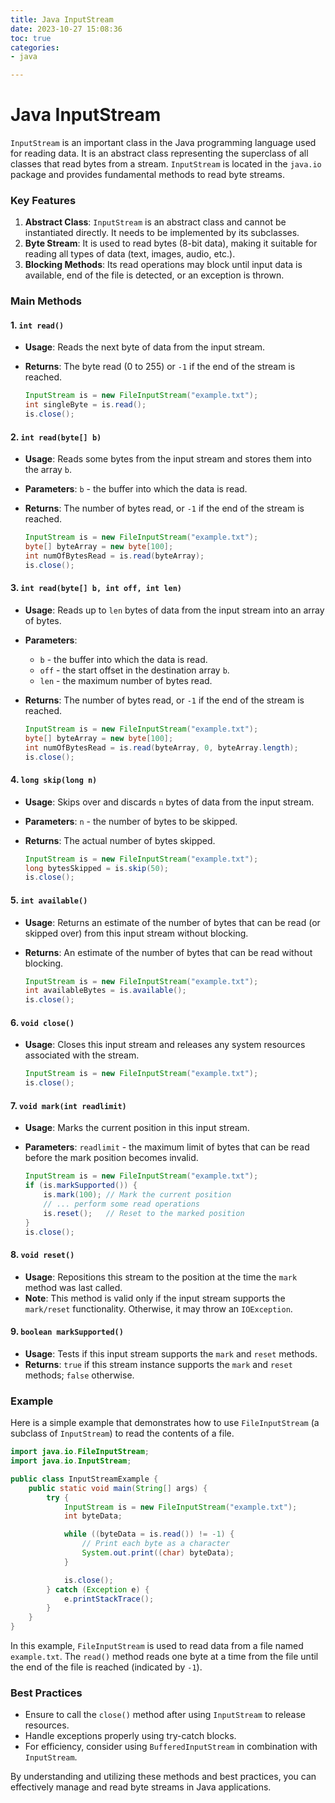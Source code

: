 ```yaml
---
title: Java InputStream
date: 2023-10-27 15:08:36
toc: true  
categories:  
- java  

---
```


# Java InputStream

`InputStream` is an important class in the Java programming language used for reading data. It is an abstract class representing the superclass of all classes that read bytes from a stream. `InputStream` is located in the `java.io` package and provides fundamental methods to read byte streams.

### Key Features

1. **Abstract Class**: `InputStream` is an abstract class and cannot be instantiated directly. It needs to be implemented by its subclasses.
2. **Byte Stream**: It is used to read bytes (8-bit data), making it suitable for reading all types of data (text, images, audio, etc.).
3. **Blocking Methods**: Its read operations may block until input data is available, end of the file is detected, or an exception is thrown.

### Main Methods

#### 1. `int read()`

- **Usage**: Reads the next byte of data from the input stream.
- **Returns**: The byte read (0 to 255) or `-1` if the end of the stream is reached.

  ```java
  InputStream is = new FileInputStream("example.txt");
  int singleByte = is.read();
  is.close();
  ```

#### 2. `int read(byte[] b)`

- **Usage**: Reads some bytes from the input stream and stores them into the array `b`.
- **Parameters**: `b` - the buffer into which the data is read.
- **Returns**: The number of bytes read, or `-1` if the end of the stream is reached.

  ```java
  InputStream is = new FileInputStream("example.txt");
  byte[] byteArray = new byte[100];
  int numOfBytesRead = is.read(byteArray);
  is.close();
  ```

#### 3. `int read(byte[] b, int off, int len)`

- **Usage**: Reads up to `len` bytes of data from the input stream into an array of bytes.
- **Parameters**:
  - `b` - the buffer into which the data is read.
  - `off` - the start offset in the destination array `b`.
  - `len` - the maximum number of bytes read.
- **Returns**: The number of bytes read, or `-1` if the end of the stream is reached.

  ```java
  InputStream is = new FileInputStream("example.txt");
  byte[] byteArray = new byte[100];
  int numOfBytesRead = is.read(byteArray, 0, byteArray.length);
  is.close();
  ```

#### 4. `long skip(long n)`

- **Usage**: Skips over and discards `n` bytes of data from the input stream.
- **Parameters**: `n` - the number of bytes to be skipped.
- **Returns**: The actual number of bytes skipped.

  ```java
  InputStream is = new FileInputStream("example.txt");
  long bytesSkipped = is.skip(50);
  is.close();
  ```

#### 5. `int available()`

- **Usage**: Returns an estimate of the number of bytes that can be read (or skipped over) from this input stream without blocking.
- **Returns**: An estimate of the number of bytes that can be read without blocking.

  ```java
  InputStream is = new FileInputStream("example.txt");
  int availableBytes = is.available();
  is.close();
  ```

#### 6. `void close()`

- **Usage**: Closes this input stream and releases any system resources associated with the stream.

  ```java
  InputStream is = new FileInputStream("example.txt");
  is.close();
  ```

#### 7. `void mark(int readlimit)`

- **Usage**: Marks the current position in this input stream.
- **Parameters**: `readlimit` - the maximum limit of bytes that can be read before the mark position becomes invalid.

  ```java
  InputStream is = new FileInputStream("example.txt");
  if (is.markSupported()) {
      is.mark(100); // Mark the current position
      // ... perform some read operations
      is.reset();   // Reset to the marked position
  }
  is.close();
  ```

#### 8. `void reset()`

- **Usage**: Repositions this stream to the position at the time the `mark` method was last called.
- **Note**: This method is valid only if the input stream supports the `mark/reset` functionality. Otherwise, it may throw an `IOException`.

#### 9. `boolean markSupported()`

- **Usage**: Tests if this input stream supports the `mark` and `reset` methods.
- **Returns**: `true` if this stream instance supports the `mark` and `reset` methods; `false` otherwise.

### Example

Here is a simple example that demonstrates how to use `FileInputStream` (a subclass of `InputStream`) to read the contents of a file.

```java
import java.io.FileInputStream;
import java.io.InputStream;

public class InputStreamExample {
    public static void main(String[] args) {
        try {
            InputStream is = new FileInputStream("example.txt");
            int byteData;

            while ((byteData = is.read()) != -1) {
                // Print each byte as a character
                System.out.print((char) byteData);
            }

            is.close();
        } catch (Exception e) {
            e.printStackTrace();
        }
    }
}
```

In this example, `FileInputStream` is used to read data from a file named `example.txt`. The `read()` method reads one byte at a time from the file until the end of the file is reached (indicated by `-1`).

### Best Practices

- Ensure to call the `close()` method after using `InputStream` to release resources.
- Handle exceptions properly using try-catch blocks.
- For efficiency, consider using `BufferedInputStream` in combination with `InputStream`.

By understanding and utilizing these methods and best practices, you can effectively manage and read byte streams in Java applications.